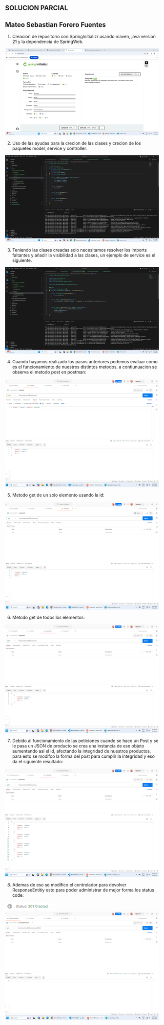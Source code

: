 ## SOLUCION PARCIAL
## Mateo Sebastian Forero Fuentes

1. Creacion de repositorio con SpringInitializr usando maven, java version 21 y la dependencia de SpringWeb.

<img src="ReadImages/SpringInitilzr.png">

2. Uso de las ayudas para la crecion de las clases y crecion de los paquetes model, service y controller.

<img src="ReadImages/ProyectStructure.png">

3. Teniendo las clases creadas solo necesitamos resolver los imports faltantes y añadir la visibilidad a las clases, un ejemplo de service es el siguiente.

<img src="ReadImages/SpringService.png">

4. Cuando hayamos realizado los pasos anteriores podemos evaluar como es el funcionamiento de nuestros distintos metodos, a contiunuacion se observa el metodo post en postman:

<img src="ReadImages/PostSucessfull.png">


5. Metodo get de un solo elemento usando la id:

<img src="ReadImages/GetIDSucessfull.png">

6. Metodo get de todos los elementos:

<img src="ReadImages/GetAllSucessfull.png">

7. Debido al funcionamiento de las peticiones cuando se hace un Post y se le pasa un JSON de producto se crea una instancia de ese objeto aumentando asi el id, afectando la integridad de nuestros productos, para esto se modifco la forma del post para cumplir la integridad y eso da el siguiente resultado:

<img src="ReadImages/Varios.png">

8. Ademas de eso se modifico el controlador para devolver ResponseEntitiy esto para poder administrar de mejor forma los status code:

<img src="ReadImages/Created.png">

<img src="ReadImages/NotExist.png">

